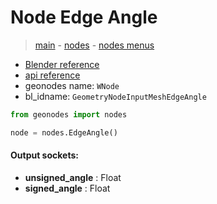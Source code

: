 # Node Edge Angle

> [main](../structure.md) - [nodes](nodes.md) - [nodes menus](nodes_menus.md)

- [Blender reference](https://docs.blender.org/manual/en/latest/modeling/geometry_nodes/mesh/edge_angle.html)
- [api reference](https://docs.blender.org/api/current/bpy.types.GeometryNodeInputMeshEdgeAngle.html)
- geonodes name: `WNode`
- bl_idname: `GeometryNodeInputMeshEdgeAngle`

```python
from geonodes import nodes

node = nodes.EdgeAngle()
```

#### Output sockets:

- **unsigned_angle** : Float
- **signed_angle** : Float

